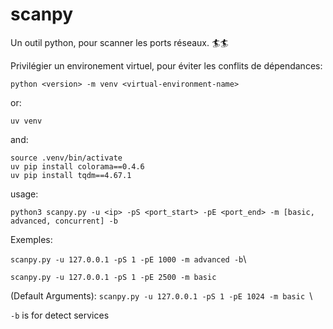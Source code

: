 # scanpy  

 Un outil python, pour scanner les ports réseaux.  🏄🏄  

Privilégier un environement virtuel, pour éviter les conflits de dépendances:  
 
  ``python <version> -m venv <virtual-environment-name>`` 

or:

  ``uv venv``

and: 
  
  ``source .venv/bin/activate``\
  ``uv pip install colorama==0.4.6``   
  ``uv pip install tqdm==4.67.1``  

  usage:    
  
  ``python3 scanpy.py -u <ip> -pS <port_start> -pE <port_end> -m [basic, advanced, concurrent] -b
  ``

  Exemples:  
            
  ``scanpy.py -u 127.0.0.1 -pS 1 -pE 1000 -m advanced -b``\
  
  ``scanpy.py -u 127.0.0.1 -pS 1 -pE 2500 -m basic``


  (Default Arguments):  ``scanpy.py -u 127.0.0.1 -pS 1 -pE 1024 -m basic ``\
 
  ``-b`` is for detect services
